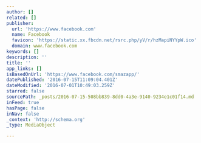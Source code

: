 ```yaml
---
author: []
related: []
publisher:
  url: 'https://www.facebook.com'
  name: Facebook
  favicon: 'https://static.xx.fbcdn.net/rsrc.php/yV/r/hzMapiNYYpW.ico'
  domain: www.facebook.com
keywords: []
description: ''
title: ''
app_links: []
isBasedOnUrl: 'https://www.facebook.com/smazapp/'
datePublished: '2016-07-15T11:09:04.401Z'
dateModified: '2016-07-01T10:49:03.259Z'
starred: false
sourcePath: _posts/2016-07-15-508bb839-8dd0-4a3e-9140-9234e1c01f14.md
inFeed: true
hasPage: false
inNav: false
_context: 'http://schema.org'
_type: MediaObject

---
```

